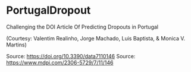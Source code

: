 # PortugalDropout
Challenging the DOI Article Of Predicting Dropouts in Portugal

(Courtesy: Valentim Realinho, Jorge Machado, Luis Baptista, & Monica V. Martins)

Source: https://doi.org/10.3390/data7110146
Source: https://www.mdpi.com/2306-5729/7/11/146
